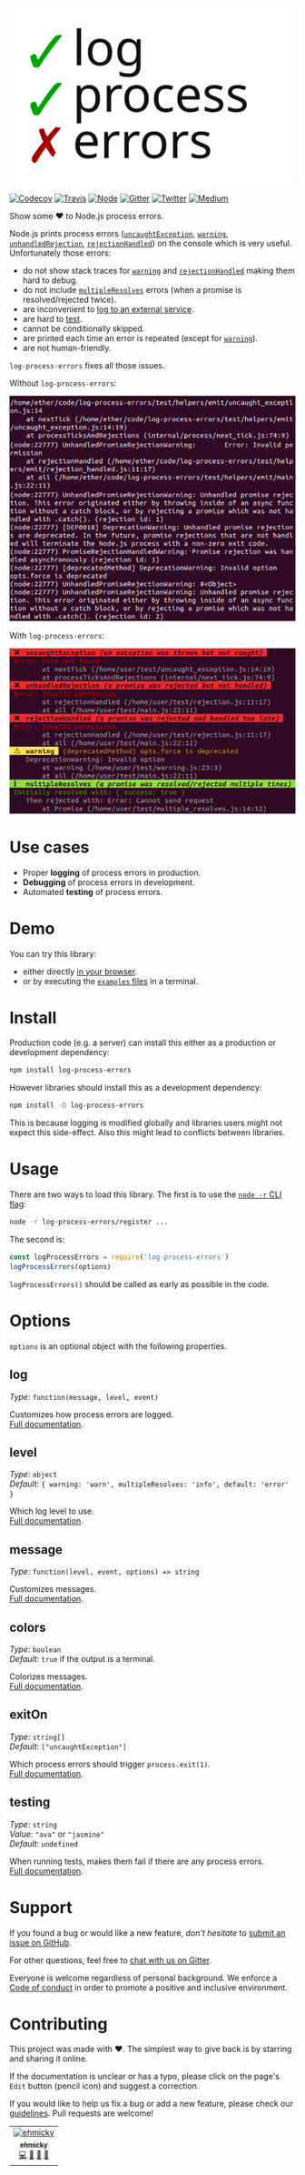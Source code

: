 <img src="https://raw.githubusercontent.com/ehmicky/design/master/log-process-errors/log-process-errors.svg?sanitize=true" width="500"/>

[![Codecov](https://img.shields.io/codecov/c/github/ehmicky/log-process-errors.svg?label=tested&logo=codecov&style=popout-square)](https://codecov.io/gh/ehmicky/log-process-errors) [![Travis](https://img.shields.io/badge/cross-platform-4cc61e.svg?logo=travis&style=popout-square)](https://travis-ci.org/ehmicky/log-process-errors) [![Node](https://img.shields.io/node/v/log-process-errors.svg?logo=node.js&style=popout-square)](https://www.npmjs.com/package/log-process-errors) [![Gitter](https://img.shields.io/gitter/room/ehmicky/log-process-errors.svg?logo=gitter&style=popout-square)](https://gitter.im/ehmicky/log-process-errors) [![Twitter](https://img.shields.io/badge/%E2%80%8B-twitter-4cc61e.svg?logo=twitter&style=popout-square)](https://twitter.com/intent/follow?screen_name=ehmicky) [![Medium](https://img.shields.io/badge/%E2%80%8B-medium-4cc61e.svg?logo=medium&style=popout-square)](https://medium.com/@ehmicky)

Show some ❤️ to Node.js process errors.

Node.js prints process errors
([`uncaughtException`](https://nodejs.org/api/process.html#process_event_uncaughtexception),
[`warning`](https://nodejs.org/api/process.html#process_event_warning),
[`unhandledRejection`](https://nodejs.org/api/process.html#process_event_unhandledrejection),
[`rejectionHandled`](https://nodejs.org/api/process.html#process_event_rejectionhandled))
on the console which is very useful. Unfortunately those errors:

- do not show stack traces for
  [`warning`](https://nodejs.org/api/process.html#process_event_warning) and
  [`rejectionHandled`](https://nodejs.org/api/process.html#process_event_rejectionhandled)
  making them hard to debug.
- do not include
  [`multipleResolves`](https://nodejs.org/api/process.html#process_event_multipleresolves)
  errors (when a promise is resolved/rejected twice).
- are inconvenient to [log to an external service](docs/API.md#log).
- are hard to [test](docs/API.md#testing).
- cannot be conditionally skipped.
- are printed each time an error is repeated (except for
  [`warning`](https://nodejs.org/api/process.html#process_event_warning)).
- are not human-friendly.

`log-process-errors` fixes all those issues.

Without `log-process-errors`:

![Screenshot before](docs/before.png)

With `log-process-errors`:

![Screenshot after](docs/after.png)

# Use cases

- Proper **logging** of process errors in production.
- **Debugging** of process errors in development.
- Automated **testing** of process errors.

# Demo

You can try this library:

- either directly
  [in your browser](https://repl.it/@ehmicky/log-process-errors).
- or by executing the [`examples` files](examples/README.md) in a terminal.

# Install

Production code (e.g. a server) can install this either as a production or
development dependency:

```bash
npm install log-process-errors
```

However libraries should install this as a development dependency:

```bash
npm install -D log-process-errors
```

This is because logging is modified globally and libraries users might not
expect this side-effect. Also this might lead to conflicts between libraries.

# Usage

There are two ways to load this library. The first is to use the
[`node -r` CLI flag](https://nodejs.org/api/cli.html#cli_r_require_module):

```bash
node -r log-process-errors/register ...
```

The second is:

<!-- eslint-disable import/newline-after-import -->

```js
const logProcessErrors = require('log-process-errors')
logProcessErrors(options)
```

`logProcessErrors()` should be called as early as possible in the code.

# Options

`options` is an optional object with the following properties.

## log

_Type_: `function(message, level, event)`<br>

Customizes how process errors are logged.<br>
[Full documentation](docs/API.md#log).

## level

_Type_: `object`<br>
_Default_: `{ warning: 'warn', multipleResolves: 'info', default: 'error' }`

Which log level to use.<br>
[Full documentation](docs/API.md#level).

## message

_Type_: `function(level, event, options) => string`

Customizes messages.<br>
[Full documentation](docs/API.md#message).

## colors

_Type_: `boolean`<br>
_Default_: `true` if the output is a terminal.

Colorizes messages.<br>
[Full documentation](docs/API.md#colors).

## exitOn

_Type_: `string[]`<br>
_Default_: `["uncaughtException"]`

Which process errors should trigger `process.exit(1)`.<br>
[Full documentation](docs/API.md#exiton).

## testing

_Type_: `string`<br>
_Value_: `"ava"` or `"jasmine"`<br>
_Default_: `undefined`

When running tests, makes them fail if there are any process errors.<br>
[Full documentation](docs/API.md#testing).

# Support

If you found a bug or would like a new feature, _don't hesitate_ to
[submit an issue on GitHub](../../issues).

For other questions, feel free to
[chat with us on Gitter](https://gitter.im/ehmicky/log-process-errors).

Everyone is welcome regardless of personal background. We enforce a
[Code of conduct](CODE_OF_CONDUCT.md) in order to promote a positive and
inclusive environment.

# Contributing

This project was made with ❤️. The simplest way to give back is by starring and
sharing it online.

If the documentation is unclear or has a typo, please click on the page's `Edit`
button (pencil icon) and suggest a correction.

If you would like to help us fix a bug or add a new feature, please check our
[guidelines](CONTRIBUTING.md). Pull requests are welcome!

<!-- Thanks goes to our wonderful contributors: -->

<!-- ALL-CONTRIBUTORS-LIST:START -->
<!-- prettier-ignore -->
<table><tr><td align="center"><a href="https://twitter.com/ehmicky"><img src="https://avatars2.githubusercontent.com/u/8136211?v=4" width="100px;" alt="ehmicky"/><br /><sub><b>ehmicky</b></sub></a><br /><a href="https://github.com/ehmicky/log-process-errors/commits?author=ehmicky" title="Code">💻</a> <a href="#design-ehmicky" title="Design">🎨</a> <a href="#ideas-ehmicky" title="Ideas, Planning, & Feedback">🤔</a> <a href="https://github.com/ehmicky/log-process-errors/commits?author=ehmicky" title="Documentation">📖</a></td></tr></table>

<!-- ALL-CONTRIBUTORS-LIST:END -->
